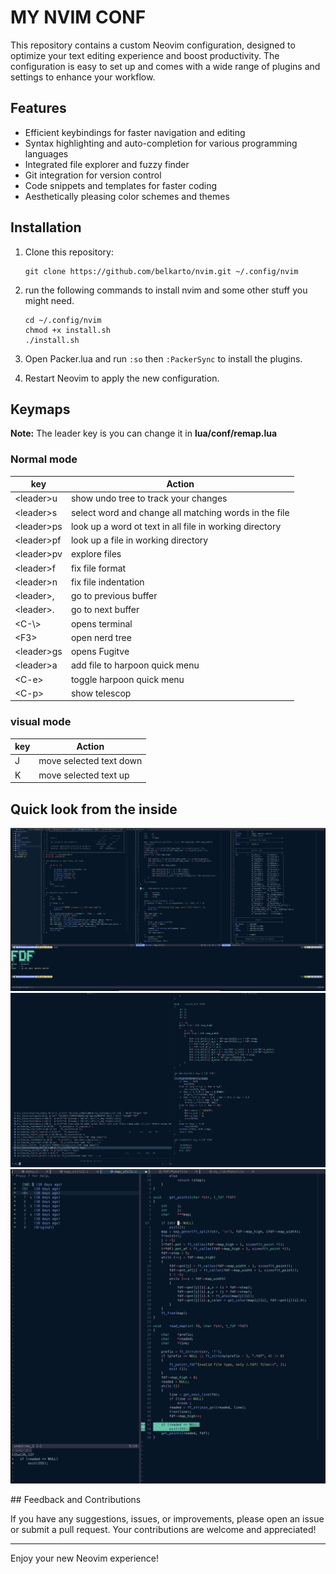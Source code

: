 # MY NVIM CONF
This repository contains a custom Neovim configuration, designed to optimize your text editing experience and boost productivity. The configuration is easy to set up and comes with a wide range of plugins and settings to enhance your workflow.

## Features

- Efficient keybindings for faster navigation and editing
- Syntax highlighting and auto-completion for various programming languages
- Integrated file explorer and fuzzy finder
- Git integration for version control
- Code snippets and templates for faster coding
- Aesthetically pleasing color schemes and themes

## Installation

1. Clone this repository:

   ```
   git clone https://github.com/belkarto/nvim.git ~/.config/nvim
   ```
2. run the following commands to install nvim and some other stuff you might need.
    ```
    cd ~/.config/nvim
    chmod +x install.sh
    ./install.sh
    ```

4. Open Packer.lua and run `:so` then `:PackerSync` to install the plugins.

5. Restart Neovim to apply the new configuration.

## Keymaps
**Note:** The leader key is <space> you can change it in **lua/conf/remap.lua**
### Normal mode
| key           | Action                                         |
|---------------|------------------------------------------------|
| \<leader\>u     | show undo tree to track your changes           |
| \<leader\>s     | select word and change all matching words in the file|
| \<leader\>ps    | look up a word ot text in all file in working directory|
| \<leader\>pf    | look up a file in working directory            |
| \<leader\>pv    | explore files                                  |
| \<leader\>f     | fix file format                                |
| \<leader\>n     | fix file indentation                           |
| \<leader\>,     | go to previous buffer                          |
| \<leader\>.     | go to next buffer                              |
| \<C-\\>        | opens terminal                                 |
| \<F3\>          | open nerd tree                                 |
| \<leader\>gs    | opens Fugitve                                  |
| \<leader\>a     | add file to harpoon quick menu                 |
| \<C-e\>         | toggle harpoon quick menu                      |
| \<C-p\>         | show telescop                                  |

### visual mode
| key           | Action                                         |
|---------------|------------------------------------------------|
| J             | move selected text down                        |
| K             | move selected text up                          |

## Quick look from the inside
<p align="center">
	<img src="https://github.com/belkarto/nvim/blob/main/IMG/nvim_shot1.png"/>
  <img src="https://github.com/belkarto/nvim/blob/main/IMG/nvim_shot_2.png"/>
  <img src="https://github.com/belkarto/nvim/blob/main/IMG/nvim_shot3.png"/>
</p>
## Feedback and Contributions

If you have any suggestions, issues, or improvements, please open an issue or submit a pull request. Your contributions are welcome and appreciated!

---

Enjoy your new Neovim experience!
